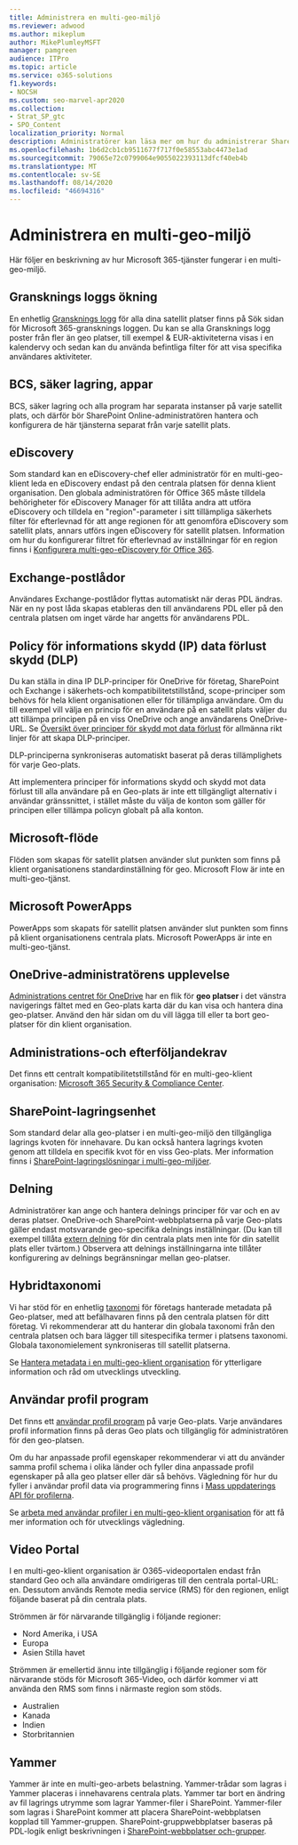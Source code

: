 ```yaml
---
title: Administrera en multi-geo-miljö
ms.reviewer: adwood
ms.author: mikeplum
author: MikePlumleyMSFT
manager: pamgreen
audience: ITPro
ms.topic: article
ms.service: o365-solutions
f1.keywords:
- NOCSH
ms.custom: seo-marvel-apr2020
ms.collection:
- Strat_SP_gtc
- SPO_Content
localization_priority: Normal
description: Administratörer kan läsa mer om hur du administrerar SharePoint-och OneDrive-tjänster i en multi-geo-miljö.
ms.openlocfilehash: 1b6d2cb1cb9511677f717f0e58553abc4473e1ad
ms.sourcegitcommit: 79065e72c0799064e9055022393113dfcf40eb4b
ms.translationtype: MT
ms.contentlocale: sv-SE
ms.lasthandoff: 08/14/2020
ms.locfileid: "46694316"
---
```

# <a name="administering-a-multi-geo-environment"></a>Administrera en multi-geo-miljö

Här följer en beskrivning av hur Microsoft 365-tjänster fungerar i en multi-geo-miljö.

## <a name="audit-log-search"></a>Gransknings loggs ökning

En enhetlig [Gransknings logg](https://support.office.com/article/0d4d0f35-390b-4518-800e-0c7ec95e946c) för alla dina satellit platser finns på Sök sidan för Microsoft 365-gransknings loggen. Du kan se alla Gransknings logg poster från fler än geo platser, till exempel & EUR-aktiviteterna visas i en kalendervy och sedan kan du använda befintliga filter för att visa specifika användares aktiviteter.

## <a name="bcs-secure-store-apps"></a>BCS, säker lagring, appar

BCS, säker lagring och alla program har separata instanser på varje satellit plats, och därför bör SharePoint Online-administratören hantera och konfigurera de här tjänsterna separat från varje satellit plats.

## <a name="ediscovery"></a>eDiscovery 

Som standard kan en eDiscovery-chef eller administratör för en multi-geo-klient leda en eDiscovery endast på den centrala platsen för denna klient organisation. Den globala administratören för Office 365 måste tilldela behörigheter för eDiscovery Manager för att tillåta andra att utföra eDiscovery och tilldela en "region"-parameter i sitt tillämpliga säkerhets filter för efterlevnad för att ange regionen för att genomföra eDiscovery som satellit plats, annars utförs ingen eDiscovery för satellit platsen. Information om hur du konfigurerar filtret för efterlevnad av inställningar för en region finns i [Konfigurera multi-geo-eDiscovery för Office 365](multi-geo-ediscovery-configuration.md).

## <a name="exchange-mailboxes"></a>Exchange-postlådor

Användares Exchange-postlådor flyttas automatiskt när deras PDL ändras. När en ny post låda skapas etableras den till användarens PDL eller på den centrala platsen om inget värde har angetts för användarens PDL.

## <a name="information-protection-ip-data-loss-prevention-dlp-policy"></a>Policy för informations skydd (IP) data förlust skydd (DLP)

Du kan ställa in dina IP DLP-principer för OneDrive för företag, SharePoint och Exchange i säkerhets-och kompatibilitetstillstånd, scope-principer som behövs för hela klient organisationen eller för tillämpliga användare. Om du till exempel vill välja en princip för en användare på en satellit plats väljer du att tillämpa principen på en viss OneDrive och ange användarens OneDrive-URL. Se [Översikt över principer för skydd mot data förlust](https://support.office.com/article/1966b2a7-d1e2-4d92-ab61-42efbb137f5e) för allmänna rikt linjer för att skapa DLP-principer.

DLP-principerna synkroniseras automatiskt baserat på deras tillämplighets för varje Geo-plats.

Att implementera principer för informations skydd och skydd mot data förlust till alla användare på en Geo-plats är inte ett tillgängligt alternativ i användar gränssnittet, i stället måste du välja de konton som gäller för principen eller tillämpa policyn globalt på alla konton.

## <a name="microsoft-flow"></a>Microsoft-flöde

Flöden som skapas för satellit platsen använder slut punkten som finns på klient organisationens standardinställning för geo.  Microsoft Flow är inte en multi-geo-tjänst. 

## <a name="microsoft-powerapps"></a>Microsoft PowerApps

PowerApps som skapats för satellit platsen använder slut punkten som finns på klient organisationens centrala plats. Microsoft PowerApps är inte en multi-geo-tjänst. 

## <a name="onedrive-administrator-experience"></a>OneDrive-administratörens upplevelse

[Administrations centret för OneDrive](https://admin.onedrive.com) har en flik för **geo platser** i det vänstra navigerings fältet med en Geo-plats karta där du kan visa och hantera dina geo-platser. Använd den här sidan om du vill lägga till eller ta bort geo-platser för din klient organisation.

## <a name="security-and-compliance-admin-center"></a>Administrations-och efterföljandekrav

Det finns ett centralt kompatibilitetstillstånd för en multi-geo-klient organisation: [Microsoft 365 Security & Compliance Center](https://protection.office.com/?rfr=AdminCenter\#/homepage).

## <a name="sharepoint-storage-quota"></a>SharePoint-lagringsenhet

Som standard delar alla geo-platser i en multi-geo-miljö den tillgängliga lagrings kvoten för innehavare.  Du kan också hantera lagrings kvoten genom att tilldela en specifik kvot för en viss Geo-plats. Mer information finns i [SharePoint-lagringslösningar i multi-geo-miljöer](sharepoint-multi-geo-storage-quota.md).

## <a name="sharing"></a>Delning

Administratörer kan ange och hantera delnings principer för var och en av deras platser. OneDrive-och SharePoint-webbplatserna på varje Geo-plats gäller endast motsvarande geo-specifika delnings inställningar. (Du kan till exempel tillåta [extern delning](https://support.office.com/article/C8A462EB-0723-4B0B-8D0A-70FEAFE4BE85) för din centrala plats men inte för din satellit plats eller tvärtom.) Observera att delnings inställningarna inte tillåter konfigurering av delnings begränsningar mellan geo-platser.

## <a name="taxonomy"></a>Hybridtaxonomi

Vi har stöd för en enhetlig [taxonomi](https://docs.microsoft.com/sharepoint/managed-metadata) för företags hanterade metadata på Geo-platser, med att befälhavaren finns på den centrala platsen för ditt företag. Vi rekommenderar att du hanterar din globala taxonomi från den centrala platsen och bara lägger till sitespecifika termer i platsens taxonomi. Globala taxonomielement synkroniseras till satellit platserna.

Se [Hantera metadata i en multi-geo-klient organisation](https://docs.microsoft.com/sharepoint/dev/solution-guidance/multigeo-managedmetadata) för ytterligare information och råd om utvecklings utveckling.

## <a name="user-profile-application"></a>Användar profil program

Det finns ett [användar profil program](https://docs.microsoft.com/sharepoint/manage-user-profiles) på varje Geo-plats. Varje användares profil information finns på deras Geo plats och tillgänglig för administratören för den geo-platsen.

Om du har anpassade profil egenskaper rekommenderar vi att du använder samma profil schema i olika länder och fyller dina anpassade profil egenskaper på alla geo platser eller där så behövs. Vägledning för hur du fyller i användar profil data via programmering finns i [Mass uppdaterings API för profilerna](https://docs.microsoft.com/sharepoint/dev/solution-guidance/bulk-user-profile-update-api-for-sharepoint-online).

Se [arbeta med användar profiler i en multi-geo-klient organisation](https://docs.microsoft.com/sharepoint/dev/solution-guidance/multigeo-userprofileexperience) för att få mer information och för utvecklings vägledning.

## <a name="video-portal"></a>Video Portal

I en multi-geo-klient organisation är O365-videoportalen endast från standard Geo och alla användare omdirigeras till den centrala portal-URL: en. Dessutom används Remote media service (RMS) för den regionen, enligt följande baserat på din centrala plats.

Strömmen är för närvarande tillgänglig i följande regioner:

- Nord Amerika, i USA 
- Europa
- Asien Stilla havet

Strömmen är emellertid ännu inte tillgänglig i följande regioner som för närvarande stöds för Microsoft 365-Video, och därför kommer vi att använda den RMS som finns i närmaste region som stöds.

- Australien
- Kanada
- Indien
- Storbritannien

## <a name="yammer"></a>Yammer

Yammer är inte en multi-geo-arbets belastning. Yammer-trådar som lagras i Yammer placeras i innehavarens centrala plats. Yammer tar bort en ändring av fil lagrings utrymme som lagrar Yammer-filer i SharePoint. Yammer-filer som lagras i SharePoint kommer att placera SharePoint-webbplatsen kopplad till Yammer-gruppen. SharePoint-gruppwebbplatser baseras på PDL-logik enligt beskrivningen i [SharePoint-webbplatser och-grupper](multi-geo-capabilities-in-onedrive-and-sharepoint-online-in-microsoft-365.md#sharepoint-sites-and-groups).
